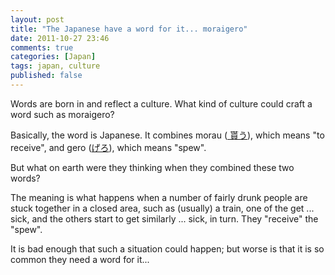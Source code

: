 ```yaml
---
layout: post
title: "The Japanese have a word for it... moraigero"
date: 2011-10-27 23:46
comments: true
categories: [Japan]
tags: japan, culture
published: false
---
```

Words are born in and reflect a culture. What kind of culture could craft a word such as moraigero?
<!--more-->
Basically, the word is Japanese. It combines morau ([ 貰う](http://jisho.org/words?jap=%E8%B2%B0%E3%81%86&eng=&dict=edict)), which means "to receive", and gero ([げろ](http://jisho.org/words?jap=%E3%81%92%E3%82%8D&eng=&dict=edict)), which means "spew".

But what on earth were they thinking when they combined these two words?

The meaning is what happens when a number of fairly drunk people are stuck together in a closed area, such as (usually) a train, one of the get ... sick, and the others start to get similarly ... sick, in turn. They "receive" the "spew".

It is bad enough that such a situation could happen; but worse is that it is so common they need a word for it...